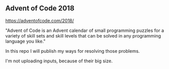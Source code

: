 ## Advent of Code 2018

https://adventofcode.com/2018/

"Advent of Code is an Advent calendar of small programming puzzles for a variety of skill sets and skill levels that can be solved in any programming language you like."

In this repo I will publish my ways for resolving those problems.

I'm not uploading inputs, because of their big size.